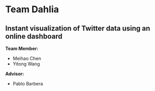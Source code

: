 # Team Dahlia 
## Instant visualization of Twitter data using an online dashboard

**Team Member:**

* Meihao Chen
* Yitong Wang

**Advisor:**
* Pablo Barbera

